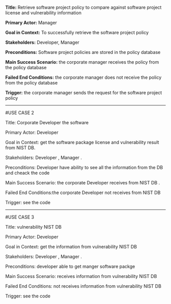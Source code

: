  
**Title:** Retrieve software project policy to compare against software project license and vulnerability information
 
**Primary Actor:** Manager
 
**Goal in Context:** To successfully retrieve the software project policy
 
**Stakeholders:** Developer, Manager
 
**Preconditions:** Software project policies are stored in the policy database 
 
**Main Success Scenario:** the corporate manager receives the policy from the policy database
 
**Failed End Conditions:** the corporate manager does not receive the policy from the policy database
 
**Trigger:** the corporate manager sends the request for the software project policy
___________________________________________________________________________________________________________
#USE CASE 2

Title:  Corporate Developer the software 

Primary Actor:  Developer

Goal in Context: get the software package license and  vulnerability result from NIST DB.

Stakeholders: Developer , Manager .

Preconditions: Developer have ability to see all the information from the DB and cheack the code  

Main Success Scenario: the corporate Developer receives from NIST DB  .

Failed End Conditions:the corporate Developer not receives from NIST DB

Trigger: see the code 
_________________________________________________________________________________________________________________
#USE CASE 3

Title: vulnerability NIST DB

Primary Actor: Developer

Goal in Context: get the information from vulnerability NIST DB

Stakeholders: Developer , Manager .

Preconditions: developer able to get manger software packge 

Main Success Scenario: receives information from vulnerability NIST DB

Failed End Conditions: not receives information from vulnerability NIST DB

Trigger: see the code 

